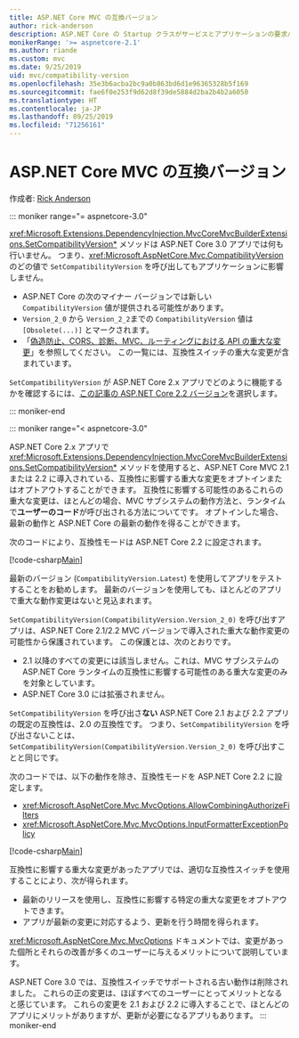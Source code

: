 ```yaml
---
title: ASP.NET Core MVC の互換バージョン
author: rick-anderson
description: ASP.NET Core の Startup クラスがサービスとアプリケーションの要求パイプラインをどのように構成しているかを説明します。
monikerRange: '>= aspnetcore-2.1'
ms.author: riande
ms.custom: mvc
ms.date: 9/25/2019
uid: mvc/compatibility-version
ms.openlocfilehash: 35e3b6acba2bc9a0b863bd6d1e96365328b5f169
ms.sourcegitcommit: fae6f0e253f9d62d8f39de5884d2ba2b4b2a6050
ms.translationtype: HT
ms.contentlocale: ja-JP
ms.lasthandoff: 09/25/2019
ms.locfileid: "71256161"
---
```

# <a name="compatibility-version-for-aspnet-core-mvc"></a>ASP.NET Core MVC の互換バージョン

作成者: [Rick Anderson](https://twitter.com/RickAndMSFT)

::: moniker range="= aspnetcore-3.0"

<xref:Microsoft.Extensions.DependencyInjection.MvcCoreMvcBuilderExtensions.SetCompatibilityVersion*> メソッドは ASP.NET Core 3.0 アプリでは何も行いません。 つまり、<xref:Microsoft.AspNetCore.Mvc.CompatibilityVersion> のどの値で `SetCompatibilityVersion` を呼び出してもアプリケーションに影響しません。

* ASP.NET Core の次のマイナー バージョンでは新しい `CompatibilityVersion` 値が提供される可能性があります。
* `Version_2_0` から `Version_2_2`までの `CompatibilityVersion` 値は `[Obsolete(...)]` とマークされます。
* 「[偽造防止、CORS、診断、MVC、ルーティングにおける API の重大な変更](https://github.com/aspnet/Announcements/issues/387)」を参照してください。 この一覧には、互換性スイッチの重大な変更が含まれています。

`SetCompatibilityVersion` が ASP.NET Core 2.x アプリでどのように機能するかを確認するには、[この記事の ASP.NET Core 2.2 バージョン](https://docs.microsoft.com/aspnet/core/mvc/compatibility-version?view=aspnetcore-2.2)を選択します。

::: moniker-end

::: moniker range="< aspnetcore-3.0"

ASP.NET Core 2.x アプリで <xref:Microsoft.Extensions.DependencyInjection.MvcCoreMvcBuilderExtensions.SetCompatibilityVersion*> メソッドを使用すると、ASP.NET Core MVC 2.1 または 2.2 に導入されている、互換性に影響する重大な変更をオプトインまたはオプトアウトすることができます。 互換性に影響する可能性のあるこれらの重大な変更は、ほとんどの場合、MVC サブシステムの動作方法と、ランタイムで**ユーザーのコード**が呼び出される方法についてです。 オプトインした場合、最新の動作と ASP.NET Core の最新の動作を得ることができます。

次のコードにより、互換性モードは ASP.NET Core 2.2 に設定されます。

[!code-csharp[Main](compatibility-version/samples/2.x/CompatibilityVersionSample/Startup.cs?name=snippet1)]

最新のバージョン (`CompatibilityVersion.Latest`) を使用してアプリをテストすることをお勧めします。 最新のバージョンを使用しても、ほとんどのアプリで重大な動作変更はないと見込まれます。

`SetCompatibilityVersion(CompatibilityVersion.Version_2_0)` を呼び出すアプリは、ASP.NET Core 2.1/2.2 MVC バージョンで導入された重大な動作変更の可能性から保護されています。 この保護とは、次のとおりです。

* 2\.1 以降のすべての変更には該当しません。これは、MVC サブシステムの ASP.NET Core ランタイムの互換性に影響する可能性のある重大な変更のみを対象としています。
* ASP.NET Core 3.0 には拡張されません。

`SetCompatibilityVersion` を呼び出さ**ない** ASP.NET Core 2.1 および 2.2 アプリの既定の互換性は、2.0 の互換性です。 つまり、`SetCompatibilityVersion` を呼び出さないことは、`SetCompatibilityVersion(CompatibilityVersion.Version_2_0)` を呼び出すことと同じです。

次のコードでは、以下の動作を除き、互換性モードを ASP.NET Core 2.2 に設定します。

* <xref:Microsoft.AspNetCore.Mvc.MvcOptions.AllowCombiningAuthorizeFilters>
* <xref:Microsoft.AspNetCore.Mvc.MvcOptions.InputFormatterExceptionPolicy>

[!code-csharp[Main](compatibility-version/samples/2.x/CompatibilityVersionSample/Startup2.cs?name=snippet1)]

互換性に影響する重大な変更があったアプリでは、適切な互換性スイッチを使用することにより、次が得られます。

* 最新のリリースを使用し、互換性に影響する特定の重大な変更をオプトアウトできます。
* アプリが最新の変更に対応するよう、更新を行う時間を得られます。

<xref:Microsoft.AspNetCore.Mvc.MvcOptions> ドキュメントでは、変更があった個所とそれらの改善が多くのユーザーに与えるメリットについて説明しています。

ASP.NET Core 3.0 では、互換性スイッチでサポートされる古い動作は削除されました。 これらの正の変更は、ほぼすべてのユーザーにとってメリットとなると感じています。 これらの変更を 2.1 および 2.2 に導入することで、ほとんどのアプリにメリットがありますが、更新が必要になるアプリもあります。
::: moniker-end